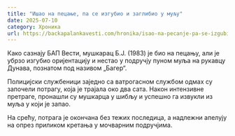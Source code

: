 ```yaml
---
title: "Ишао на пецање, па се изгубио и заглибио у муљу"
date: 2025-07-10
category: Хроника
url: https://backapalankavesti.com/hronika/isao-na-pecanje-pa-se-izgubio-i-zaglibio-u-mulju/
---
```


Како сазнају БАП Вести, мушкарац Б.Ј. (1983) је био на пецању, али је убрзо изгубио оријентацију и нестао у подручју пуном муља на рукавцу Дунава, познатом под називом „Багер“.

Полицијски службеници заједно са ватрогасном службом одмах су започели потрагу, која је трајала око два сата. Након интензивне претраге, пронашли су мушкарца у шибљу и успешно га извукли из муља у који је запао.

На срећу, потрага је окончана без тежих последица, а надлежни апелују на опрез приликом кретања у мочварним подручјима.
